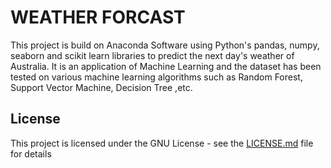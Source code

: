 # WEATHER FORCAST

This project is build on Anaconda Software using Python's pandas, numpy, seaborn and scikit learn libraries to predict the
next day's weather of Australia. It is an application of Machine Learning and the dataset has been tested on various machine learning algorithms such as Random Forest, Support Vector Machine, Decision Tree ,etc. 


## License

This project is licensed under the GNU License - see the [LICENSE.md](LICENSE.md) file for details


